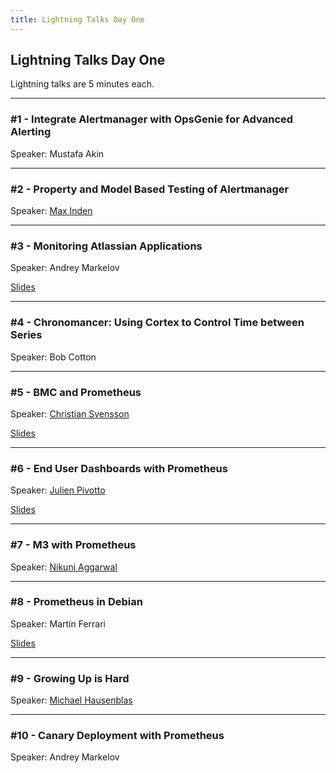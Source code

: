 ```yaml
---
title: Lightning Talks Day One
---
```


## Lightning Talks Day One

Lightning talks are 5 minutes each.

---

### #1 - Integrate Alertmanager with OpsGenie for Advanced Alerting

Speaker: Mustafa Akin

---

### #2 - Property and Model Based Testing of Alertmanager

Speaker: [Max Inden](/2017-munich/speakers/max-inden/)

---

### #3 - Monitoring Atlassian Applications

Speaker: Andrey Markelov

[Slides](/2018-munich/slides/lightning-talks-day1-03-monitoring-atlassian-applications.pdf)

---

### #4 - Chronomancer: Using Cortex to Control Time between Series

Speaker: Bob Cotton

---

### #5 - BMC and Prometheus

Speaker: [Christian Svensson](/2016-berlin/speakers/christian-svensson/)

[Slides](/2018-munich/slides/lightning-talks-day1-05_bmc-and-prometheus.pdf)

---

### #6 - End User Dashboards with Prometheus

Speaker: [Julien Pivotto](/2018-munich/speakers/julien-pivotto/)

[Slides](/2018-munich/slides/lightning-talks-day1-06_end-user-dashboards-with-prometheus.pdf)

---

### #7 - M3 with Prometheus

Speaker: [Nikunj Aggarwal](/2018-munich/speakers/nikunj-aggarwal/)

---

### #8 - Prometheus in Debian

Speaker: Martín Ferrari

[Slides](/2018-munich/slides/lightning-talks-day1-08_prometheus-in-debian.pdf)

---

### #9 - Growing Up is Hard

Speaker: [Michael Hausenblas](/2018-munich/speakers/michael-hausenblas/)

---

### #10 - Canary Deployment with Prometheus

Speaker: Andrey Markelov

